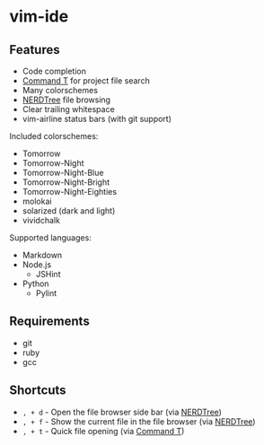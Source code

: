 vim-ide
=======

Features
--------

* Code completion
* [Command T](https://github.com/wincent/Command-T) for project file search
* Many colorschemes
* [NERDTree](https://github.com/scrooloose/nerdtree) file browsing
* Clear trailing whitespace
* vim-airline status bars (with git support)

Included colorschemes:

- Tomorrow
- Tomorrow-Night
- Tomorrow-Night-Blue
- Tomorrow-Night-Bright
- Tomorrow-Night-Eighties
- molokai
- solarized (dark and light)
- vividchalk

Supported languages:

* Markdown
* Node.js
  - JSHint
* Python
  - Pylint

Requirements
------------

- git
- ruby
- gcc

Shortcuts
---------

- `, + d` - Open the file browser side bar (via [NERDTree](https://github.com/scrooloose/nerdtree))
- `, + f` - Show the current file in the file browser (via [NERDTree](https://github.com/scrooloose/nerdtree))
- `, + t` - Quick file opening (via [Command T](https://github.com/wincent/Command-T))

